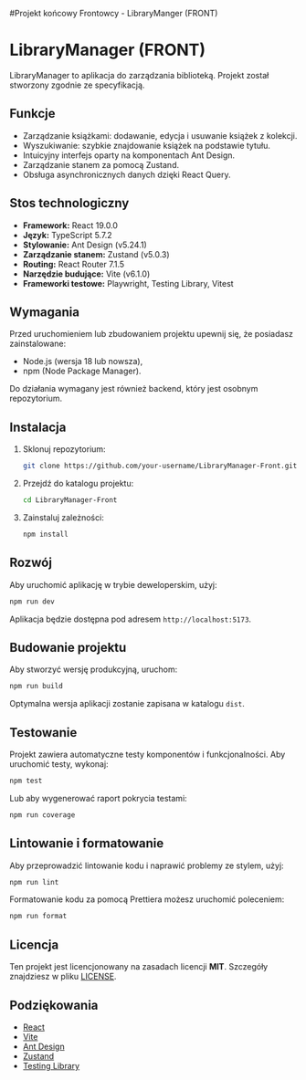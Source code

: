 #Projekt końcowy Frontowcy - LibraryManger (FRONT)

# LibraryManager (FRONT)

LibraryManager to aplikacja do zarządzania biblioteką. Projekt został stworzony zgodnie ze specyfikacją.



## Funkcje

- Zarządzanie książkami: dodawanie, edycja i usuwanie książek z kolekcji.
- Wyszukiwanie: szybkie znajdowanie książek na podstawie tytułu.
- Intuicyjny interfejs oparty na komponentach Ant Design.
- Zarządzanie stanem za pomocą Zustand.
- Obsługa asynchronicznych danych dzięki React Query.

## Stos technologiczny

- **Framework:** React 19.0.0
- **Język:** TypeScript 5.7.2
- **Stylowanie:** Ant Design (v5.24.1)
- **Zarządzanie stanem:** Zustand (v5.0.3)
- **Routing:** React Router 7.1.5
- **Narzędzie budujące:** Vite (v6.1.0)
- **Frameworki testowe:** Playwright, Testing Library, Vitest

## Wymagania

Przed uruchomieniem lub zbudowaniem projektu upewnij się, że posiadasz zainstalowane:

- Node.js (wersja 18 lub nowsza),
- npm (Node Package Manager).

Do działania wymagany jest również backend, który jest osobnym repozytorium.

## Instalacja

1. Sklonuj repozytorium:

   ```bash
   git clone https://github.com/your-username/LibraryManager-Front.git
   ```

2. Przejdź do katalogu projektu:

   ```bash
   cd LibraryManager-Front
   ```

3. Zainstaluj zależności:

   ```bash
   npm install
   ```

## Rozwój

Aby uruchomić aplikację w trybie deweloperskim, użyj:

```bash
npm run dev
```

Aplikacja będzie dostępna pod adresem `http://localhost:5173`.

## Budowanie projektu

Aby stworzyć wersję produkcyjną, uruchom:

```bash
npm run build
```

Optymalna wersja aplikacji zostanie zapisana w katalogu `dist`.

## Testowanie

Projekt zawiera automatyczne testy komponentów i funkcjonalności. Aby uruchomić testy, wykonaj:

```bash
npm test
```

Lub aby wygenerować raport pokrycia testami:

```bash
npm run coverage
```

## Lintowanie i formatowanie

Aby przeprowadzić lintowanie kodu i naprawić problemy ze stylem, użyj:

```bash
npm run lint
```

Formatowanie kodu za pomocą Prettiera możesz uruchomić poleceniem:

```bash
npm run format
```


## Licencja

Ten projekt jest licencjonowany na zasadach licencji **MIT**. Szczegóły znajdziesz w pliku [LICENSE](./LICENSE).

## Podziękowania

- [React](https://reactjs.org/)
- [Vite](https://vitejs.dev/)
- [Ant Design](https://ant.design/)
- [Zustand](https://github.com/pmndrs/zustand)
- [Testing Library](https://testing-library.com/)
